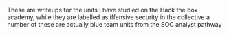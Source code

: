 These are writeups for the units I have studied on the Hack the box academy, while they are labelled as iffensive security in the collective a number of these are actually blue team units from the SOC analyst pathway
